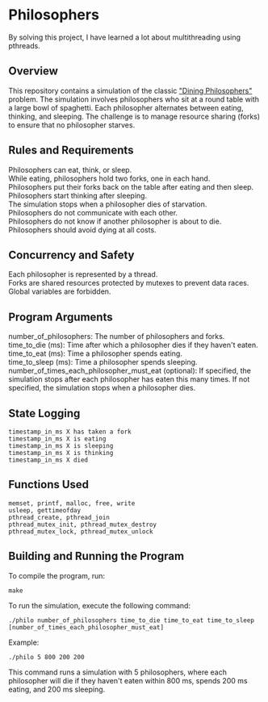 # Philosophers

By solving this project, I have learned a lot about multithreading using pthreads.

## Overview

This repository contains a simulation of the classic ["Dining Philosophers"](https://en.wikipedia.org/wiki/Dining_philosophers_problem) problem. The simulation involves philosophers who sit at a round table with a large bowl of spaghetti. Each philosopher alternates between eating, thinking, and sleeping. The challenge is to manage resource sharing (forks) to ensure that no philosopher starves.

## Rules and Requirements

Philosophers can eat, think, or sleep. <br/>
While eating, philosophers hold two forks, one in each hand.<br/>
Philosophers put their forks back on the table after eating and then sleep.<br/>
Philosophers start thinking after sleeping.<br/>
The simulation stops when a philosopher dies of starvation.<br/>
Philosophers do not communicate with each other.<br/>
Philosophers do not know if another philosopher is about to die.<br/>
Philosophers should avoid dying at all costs.<br/>
    
## Concurrency and Safety

Each philosopher is represented by a thread.<br/>
Forks are shared resources protected by mutexes to prevent data races.<br/>
Global variables are forbidden.<br/>

## Program Arguments

number_of_philosophers: The number of philosophers and forks.<br/>
time_to_die (ms): Time after which a philosopher dies if they haven't eaten.<br/>
time_to_eat (ms): Time a philosopher spends eating.<br/>
time_to_sleep (ms): Time a philosopher spends sleeping.<br/>
number_of_times_each_philosopher_must_eat (optional): If specified, the simulation stops after each philosopher has eaten this many times. If not specified, the simulation stops when a philosopher dies.<br/>


## State Logging

    timestamp_in_ms X has taken a fork
    timestamp_in_ms X is eating
    timestamp_in_ms X is sleeping
    timestamp_in_ms X is thinking
    timestamp_in_ms X died

## Functions Used

    memset, printf, malloc, free, write
    usleep, gettimeofday
    pthread_create, pthread_join
    pthread_mutex_init, pthread_mutex_destroy
    pthread_mutex_lock, pthread_mutex_unlock

## Building and Running the Program

To compile the program, run:

    make

To run the simulation, execute the following command:

    ./philo number_of_philosophers time_to_die time_to_eat time_to_sleep [number_of_times_each_philosopher_must_eat]

Example:

    ./philo 5 800 200 200

This command runs a simulation with 5 philosophers, where each philosopher will die if they haven't eaten within 800 ms, spends 200 ms eating, and 200 ms sleeping.
